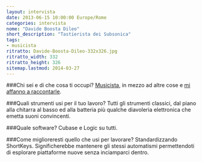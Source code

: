 ```yaml
---
layout: intervista
date: 2013-06-15 10:00:00 Europe/Rome
categories: intervista
nome: "Davide Boosta Dileo"
short_description: "Tastierista dei Subsonica"
tags:
- musicista
ritratto: Davide-Boosta-Dileo-332x326.jpg
ritratto_width: 332
ritratto_height: 326
sitemap.lastmod: 2014-03-27
---
```

###Chi sei e di che cosa ti occupi?
[Musicista][1], in mezzo ad altre cose e [mi affanno a raccontarle][2].

###Quali strumenti usi per il tuo lavoro?
Tutti gli strumenti classici, dal piano alla chitarra al basso ed alla batteria più qualche diavoleria elettronica che emetta suoni convincenti.

###Quale software?
Cubase e Logic su tutti.

###Come miglioreresti quello che usi per lavorare?
Standardizzando ShortKeys. Significherebbe mantenere gli stessi automatismi permettendoti di esplorare piattaforme nuove senza inciamparci dentro.


[1]: http://www.subsonica.it/ "Sito web Subsonica"
[2]: http://www.davidedileo.com/ "Sito web di Davide Dileo"